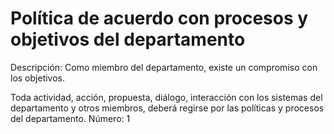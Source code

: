 # Política de acuerdo con procesos y objetivos del departamento

Descripción: Como miembro del departamento, existe un compromiso con los objetivos.

Toda actividad, acción, propuesta, diálogo, interacción con los sistemas del departamento y otros miembros, deberá regirse por las políticas y procesos del departamento.
Número: 1